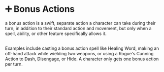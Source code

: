 # ➕ Bonus Actions

a bonus action is a swift, separate action a character can take during their turn, in addition to their standard action and movement, but only when a spell, ability, or other feature specifically allows it. <br/><br/>

Examples include casting a bonus action spell like Healing Word, making an off-hand attack while wielding two weapons, or using a Rogue's Cunning Action to Dash, Disengage, or Hide. A character only gets one bonus action per turn.